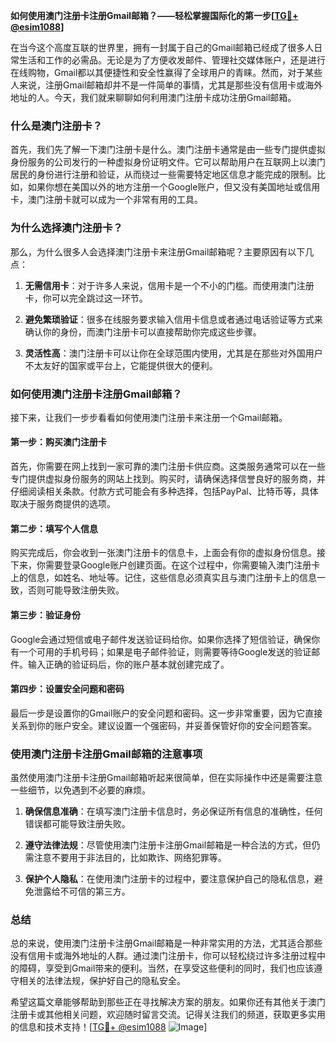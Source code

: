 **如何使用澳门注册卡注册Gmail邮箱？——轻松掌握国际化的第一步[[TG💪+ @esim1088](https://t.me/s/esim1088)]**

在当今这个高度互联的世界里，拥有一封属于自己的Gmail邮箱已经成了很多人日常生活和工作的必需品。无论是为了方便收发邮件、管理社交媒体账户，还是进行在线购物，Gmail都以其便捷性和安全性赢得了全球用户的青睐。然而，对于某些人来说，注册Gmail邮箱却并不是一件简单的事情，尤其是那些没有信用卡或海外地址的人。今天，我们就来聊聊如何利用澳门注册卡成功注册Gmail邮箱。

### 什么是澳门注册卡？

首先，我们先了解一下澳门注册卡是什么。澳门注册卡通常是由一些专门提供虚拟身份服务的公司发行的一种虚拟身份证明文件。它可以帮助用户在互联网上以澳门居民的身份进行注册和验证，从而绕过一些需要特定地区信息才能完成的限制。比如，如果你想在美国以外的地方注册一个Google账户，但又没有美国地址或信用卡，澳门注册卡就可以成为一个非常有用的工具。

### 为什么选择澳门注册卡？

那么，为什么很多人会选择澳门注册卡来注册Gmail邮箱呢？主要原因有以下几点：

1. **无需信用卡**：对于许多人来说，信用卡是一个不小的门槛。而使用澳门注册卡，你可以完全跳过这一环节。
   
2. **避免繁琐验证**：很多在线服务要求输入信用卡信息或者通过电话验证等方式来确认你的身份，而澳门注册卡可以直接帮助你完成这些步骤。

3. **灵活性高**：澳门注册卡可以让你在全球范围内使用，尤其是在那些对外国用户不太友好的国家或平台上，它能提供很大的便利。

### 如何使用澳门注册卡注册Gmail邮箱？

接下来，让我们一步步看看如何使用澳门注册卡来注册一个Gmail邮箱。

#### 第一步：购买澳门注册卡

首先，你需要在网上找到一家可靠的澳门注册卡供应商。这类服务通常可以在一些专门提供虚拟身份服务的网站上找到。购买时，请确保选择信誉良好的服务商，并仔细阅读相关条款。付款方式可能会有多种选择，包括PayPal、比特币等，具体取决于服务商提供的选项。

#### 第二步：填写个人信息

购买完成后，你会收到一张澳门注册卡的信息卡，上面会有你的虚拟身份信息。接下来，你需要登录Google账户创建页面。在这个过程中，你需要输入澳门注册卡上的信息，如姓名、地址等。记住，这些信息必须真实且与澳门注册卡上的信息一致，否则可能导致注册失败。

#### 第三步：验证身份

Google会通过短信或电子邮件发送验证码给你。如果你选择了短信验证，确保你有一个可用的手机号码；如果是电子邮件验证，则需要等待Google发送的验证邮件。输入正确的验证码后，你的账户基本就创建完成了。

#### 第四步：设置安全问题和密码

最后一步是设置你的Gmail账户的安全问题和密码。这一步非常重要，因为它直接关系到你的账户安全。建议设置一个强密码，并妥善保管好你的安全问题答案。

### 使用澳门注册卡注册Gmail邮箱的注意事项

虽然使用澳门注册卡注册Gmail邮箱听起来很简单，但在实际操作中还是需要注意一些细节，以免遇到不必要的麻烦。

1. **确保信息准确**：在填写澳门注册卡信息时，务必保证所有信息的准确性，任何错误都可能导致注册失败。
   
2. **遵守法律法规**：尽管使用澳门注册卡注册Gmail邮箱是一种合法的方式，但仍需注意不要用于非法目的，比如欺诈、网络犯罪等。

3. **保护个人隐私**：在使用澳门注册卡的过程中，要注意保护自己的隐私信息，避免泄露给不可信的第三方。

### 总结

总的来说，使用澳门注册卡注册Gmail邮箱是一种非常实用的方法，尤其适合那些没有信用卡或海外地址的人群。通过澳门注册卡，你可以轻松绕过许多注册过程中的障碍，享受到Gmail带来的便利。当然，在享受这些便利的同时，我们也应该遵守相关的法律法规，保护好自己的隐私安全。

希望这篇文章能够帮助到那些正在寻找解决方案的朋友。如果你还有其他关于澳门注册卡或其他相关问题，欢迎随时留言交流。记得关注我们的频道，获取更多实用的信息和技术支持！[[TG💪+ @esim1088](https://t.me/s/esim1088) ![Image](https://i.postimg.cc/4NQfJmqS/Snipaste-2025-05-13-00-14-12.png)]